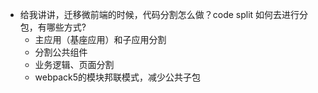 
- 给我讲讲，迁移微前端的时候，代码分割怎么做？code split 如何去进行分包，有哪些方式?
    - 主应用（基座应用）和子应用分割
    - 分割公共组件
    - 业务逻辑、页面分割
    - webpack5的模块邦联模式，减少公共子包
